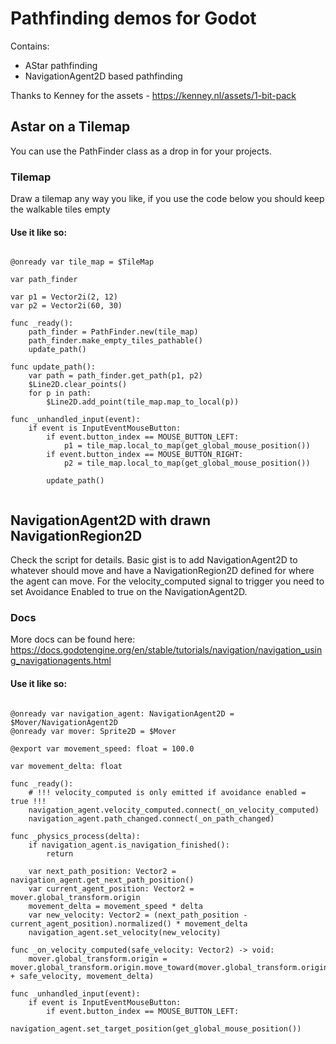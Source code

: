 # Pathfinding demos for Godot

Contains:
 * AStar pathfinding
 * NavigationAgent2D based pathfinding

Thanks to Kenney for the assets - https://kenney.nl/assets/1-bit-pack

## Astar on a Tilemap

You can use the PathFinder class as a drop in for your projects.

### Tilemap
Draw a tilemap any way you like, if you use the code below you should keep the walkable tiles empty

#### Use it like so:
```

@onready var tile_map = $TileMap

var path_finder

var p1 = Vector2i(2, 12)
var p2 = Vector2i(60, 30)

func _ready():
	path_finder = PathFinder.new(tile_map)
	path_finder.make_empty_tiles_pathable()
	update_path()
	
func update_path():
	var path = path_finder.get_path(p1, p2)
	$Line2D.clear_points()
	for p in path:
		$Line2D.add_point(tile_map.map_to_local(p))

func _unhandled_input(event):
	if event is InputEventMouseButton:
		if event.button_index == MOUSE_BUTTON_LEFT:
			p1 = tile_map.local_to_map(get_global_mouse_position())
		if event.button_index == MOUSE_BUTTON_RIGHT:
			p2 = tile_map.local_to_map(get_global_mouse_position())
			
		update_path()


```

## NavigationAgent2D with drawn NavigationRegion2D

Check the script for details.
Basic gist is to add NavigationAgent2D to whatever should move and have a NavigationRegion2D defined for where the agent can move.
For the velocity_computed signal to trigger you need to set Avoidance Enabled to true on the NavigationAgent2D.

### Docs

More docs can be found here:
https://docs.godotengine.org/en/stable/tutorials/navigation/navigation_using_navigationagents.html

#### Use it like so:

```

@onready var navigation_agent: NavigationAgent2D = $Mover/NavigationAgent2D
@onready var mover: Sprite2D = $Mover

@export var movement_speed: float = 100.0

var movement_delta: float

func _ready():
	# !!! velocity_computed is only emitted if avoidance enabled = true !!!
	navigation_agent.velocity_computed.connect(_on_velocity_computed)
	navigation_agent.path_changed.connect(_on_path_changed)

func _physics_process(delta):
	if navigation_agent.is_navigation_finished():
		return
	
	var next_path_position: Vector2 = navigation_agent.get_next_path_position()
	var current_agent_position: Vector2 = mover.global_transform.origin
	movement_delta = movement_speed * delta
	var new_velocity: Vector2 = (next_path_position - current_agent_position).normalized() * movement_delta
	navigation_agent.set_velocity(new_velocity)

func _on_velocity_computed(safe_velocity: Vector2) -> void:
	mover.global_transform.origin = mover.global_transform.origin.move_toward(mover.global_transform.origin + safe_velocity, movement_delta)

func _unhandled_input(event):
	if event is InputEventMouseButton:
		if event.button_index == MOUSE_BUTTON_LEFT:
			navigation_agent.set_target_position(get_global_mouse_position())


```